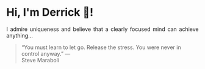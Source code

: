 # Hi, I'm Derrick 👋!
<p align="justify">I admire uniqueness and believe that a clearly focused mind can achieve anything...</p> 
<!-- #quote-start -->
<blockquote>&ldquo;You must learn to let go. Release the stress. You were never in control anyway.&rdquo; &mdash; <footer>Steve Maraboli</footer></blockquote>
<!-- #quote-end -->
